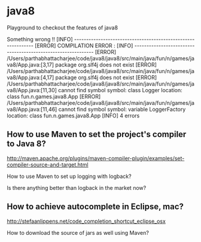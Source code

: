 # java8
Playground to checkout the features of java8

Something wrong !!
[INFO] -------------------------------------------------------------
[ERROR] COMPILATION ERROR : 
[INFO] -------------------------------------------------------------
[ERROR] /Users/parthabhattacharjee/code/java8/java8/src/main/java/fun/n/games/java8/App.java:[3,17] package org.slf4j does not exist
[ERROR] /Users/parthabhattacharjee/code/java8/java8/src/main/java/fun/n/games/java8/App.java:[4,17] package org.slf4j does not exist
[ERROR] /Users/parthabhattacharjee/code/java8/java8/src/main/java/fun/n/games/java8/App.java:[11,30] cannot find symbol
  symbol:   class Logger
  location: class fun.n.games.java8.App
[ERROR] /Users/parthabhattacharjee/code/java8/java8/src/main/java/fun/n/games/java8/App.java:[11,46] cannot find symbol
  symbol:   variable LoggerFactory
  location: class fun.n.games.java8.App
[INFO] 4 errors 


How to use Maven to set the project's compiler to Java 8? 
---------------------------------------------------------
http://maven.apache.org/plugins/maven-compiler-plugin/examples/set-compiler-source-and-target.html


How to use Maven to set up logging with logback? 

Is there anything better than logback in the market now? 


How to achieve autocomplete in Eclipse, mac? 
--------------------------------------------
http://stefaanlippens.net/code_completion_shortcut_eclipse_osx

How to download the source of jars as well using Maven? 


